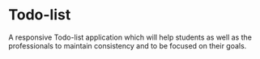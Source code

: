 # Todo-list
A responsive Todo-list application which will help students as well as the professionals to maintain consistency and to be focused on their goals.
